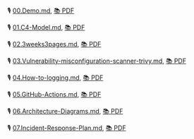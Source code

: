 🎙️ [00.Demo.md](/slides/talks/00.Demo.md), [📚 PDF](/slides/talks/00.Demo.md/00.Demo.md.pdf)

🎙️ [01.C4-Model.md](/slides/talks/01.C4-Model.md), [📚 PDF](/slides/talks/01.C4-Model.md/01.C4-Model.md.pdf)

🎙️ [02.3weeks3pages.md](/slides/talks/02.3weeks3pages.md), [📚 PDF](/slides/talks/02.3weeks3pages.md/02.3weeks3pages.md.pdf)

🎙️ [03.Vulnerability-misconfiguration-scanner-trivy.md](/slides/talks/03.Vulnerability-misconfiguration-scanner-trivy.md), [📚 PDF](/slides/talks/03.Vulnerability-misconfiguration-scanner-trivy.md/03.Vulnerability-misconfiguration-scanner-trivy.md.pdf)

🎙️ [04.How-to-logging.md](/slides/talks/04.How-to-logging.md), [📚 PDF](/slides/talks/04.How-to-logging.md/04.How-to-logging.md.pdf)

🎙️ [05.GitHub-Actions.md](/slides/talks/05.GitHub-Actions.md), [📚 PDF](/slides/talks/05.GitHub-Actions.md/05.GitHub-Actions.md.pdf)

🎙️ [06.Architecture-Diagrams.md](/slides/talks/06.Architecture-Diagrams.md), [📚 PDF](/slides/talks/06.Architecture-Diagrams.md/06.Architecture-Diagrams.md.pdf)

🎙️ [07.Incident-Response-Plan.md](/slides/talks/07.Incident-Response-Plan.md), [📚 PDF](/slides/talks/07.Incident-Response-Plan.md/07.Incident-Response-Plan.md.pdf)

